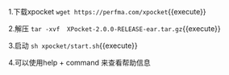 
1.下载xpocket
`wget https://perfma.com/xpocket`{{execute}}

2.解压
`tar -xvf  XPocket-2.0.0-RELEASE-ear.tar.gz`{{execute}}

3.启动
`sh xpocket/start.sh`{{execute}}

4.可以使用help + command 来查看帮助信息

